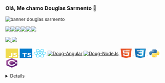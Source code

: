 
### Olá, Me chamo Douglas Sarmento 👋



<img src="https://github.com/Eudouglas/Eudouglas/blob/main/assets/doug.gif" alt="banner douglas sarmento">

<a href="https://eudouglas.github.io/dougfolio/#home" alt="Doug-Portfolio" target="_blank"><img src="https://img.shields.io/badge/Portfolio-6225E6?style=for-the-badge&logo=windows%20terminal&logoColor=white" target="_blank"></a><a href="mailto:devdoug.it@gmail.com" alt="Doug-Gmail" target="_blank"><img src="https://img.shields.io/badge/Gmail-D14836?style=for-the-badge&logo=gmail&logoColor=white" target="_blank"></a><a href="https://www.linkedin.com/in/douglas-sarmento/" alt="Doug-Linkedin" target="_blank"><img src="https://img.shields.io/badge/LinkedIn-0077B5?style=for-the-badge&logo=linkedin&logoColor=white" target="_blank"></a><a href="https://www.instagram.com/douglassarmento_/" alt="Doug-instagram" target="_blank"><img src="https://img.shields.io/badge/Instagram-E4405F?style=for-the-badge&logo=instagram&logoColor=white" target="_blank"></a><a href="https://www.facebook.com/Eudouglassarmento" alt="Doug-Facebook" target="_blank"><img src="https://img.shields.io/badge/Facebook-1877F2?style=for-the-badge&logo=facebook&logoColor=white" target="_blank"></a><a href="https://discord.gg/585585302546939905" alt="Doug-Discord" target="_blank"><img src="https://img.shields.io/badge/Discord-7289DA?style=for-the-badge&logo=discord&logoColor=white" target="_blank"></a>

<div>
  <a href="https://beacons.ai/Eudouglas">
  <img height="180em" src="https://github-readme-stats.vercel.app/api?username=Eudouglas&show_icons=true&theme=tokyonight"/>
   <a href="https://beacons.ai/Eudouglas"><img height="180em" src="https://github-readme-stats.vercel.app/api/top-langs/?username=Eudouglas&layout=compact&theme=tokyonight"/>
</div>

<div style="display: inline_block"><br>
  <img align="center" alt="Doug-Js" height="30" width="40" src="https://raw.githubusercontent.com/devicons/devicon/master/icons/javascript/javascript-plain.svg">
  <img align="center" alt="Doug-Ts" height="30" width="40" src="https://raw.githubusercontent.com/devicons/devicon/master/icons/typescript/typescript-plain.svg">
  <img align="center" alt="Doug-React" height="30" width="40" src="https://raw.githubusercontent.com/devicons/devicon/master/icons/react/react-original.svg">
  <img align="center" alt="Doug-Angular" height="30" width="40" src="https://cdn.jsdelivr.net/gh/devicons/devicon/icons/angularjs/angularjs-original.svg">
  <img align="center" alt="Doug-NodeJs" height="30" width="40" src="https://cdn.jsdelivr.net/gh/devicons/devicon/icons/nodejs/nodejs-original.svg">
  <img align="center" alt="Doug-HTML" height="30" width="40" src="https://raw.githubusercontent.com/devicons/devicon/master/icons/html5/html5-original.svg">
  <img align="center" alt="Doug-CSS" height="30" width="40" src="https://raw.githubusercontent.com/devicons/devicon/master/icons/css3/css3-original.svg">
  <img align="center" alt="Doug-Python" height="30" width="40" src="https://raw.githubusercontent.com/devicons/devicon/master/icons/python/python-original.svg">
  <img align="center" alt="Doug-Csharp" height="30" width="40" src="https://raw.githubusercontent.com/devicons/devicon/master/icons/csharp/csharp-original.svg">
</div>

<br>

<details align="left">
  <summary>Creditos</summary> 
  - Badges by <a href="https://dev.to/envoy_/150-badges-for-github-pnk">dev.io</a>
  <br>
  - GitHub Stats by <a href="https://github.com/anuraghazra/github-readme-stats">anuraghazra</a>
 
</details>

 <p align="center"> 

  <a href="https://github.com/Eudouglas/Eudouglas/blob/output/github-contribution-grid-snake.svg">
 </p>
